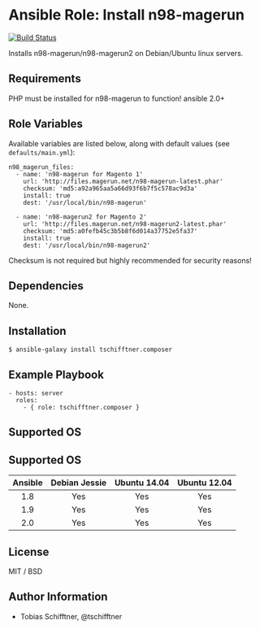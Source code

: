 # Ansible Role: Install n98-magerun

[![Build Status](https://travis-ci.org/tschifftner/ansible-role-n98-magerun.svg)](https://travis-ci.org/tschifftner/ansible-role-n98-magerun)

Installs n98-magerun/n98-magerun2 on Debian/Ubuntu linux servers.

## Requirements

PHP must be installed for n98-magerun to function!
ansible 2.0+

## Role Variables

Available variables are listed below, along with default values (see `defaults/main.yml`):

```
n98_magerun_files:
  - name: 'n98-magerun for Magento 1'
    url: 'http://files.magerun.net/n98-magerun-latest.phar'
    checksum: 'md5:a92a965aa5a66d93f6b7f5c578ac9d3a'
    install: true
    dest: '/usr/local/bin/n98-magerun'

  - name: 'n98-magerun2 for Magento 2'
    url: 'http://files.magerun.net/n98-magerun2-latest.phar'
    checksum: 'md5:a0fefb45c3b5b8f6d014a37752e5fa37'
    install: true
    dest: '/usr/local/bin/n98-magerun2'
```

Checksum is not required but highly recommended for security reasons! 

## Dependencies

None.

## Installation

```
$ ansible-galaxy install tschifftner.composer
```

## Example Playbook

    - hosts: server
      roles:
        - { role: tschifftner.composer }

## Supported OS
## Supported OS
Ansible          | Debian Jessie    | Ubuntu 14.04    | Ubuntu 12.04
:--------------: | :--------------: | :-------------: | :-------------: 
1.8              | Yes              | Yes             | Yes
1.9              | Yes              | Yes             | Yes
2.0              | Yes              | Yes             | Yes


## License

MIT / BSD

## Author Information

 - Tobias Schifftner, @tschifftner